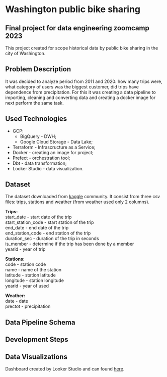 # Washington public bike sharing
## Final project for data engineering zoomcamp 2023
This project created for scope historical data by public bike sharing in the city of Washington.

## Problem Description
It was decided to analyze period from 2011 and 2020: how many trips were, what category of users was the biggest customer, did trips have dependence from precipitation. For this it was creating a data pipeline to importing, cleaning and converting data and creating a docker image for next perform the same task.

## Used Technologies
- GCP:
    - BigQuery - DWH;
    - Google Cloud Storage - Data Lake;
- Terraform - Infrascructure as a Service;
- Docker - creating an image for project;
- Prefect - orchestration tool;
- Dbt - data transformation;
- Looker Studio - data visualization.

## Dataset
The dataset downloaded from [kaggle](https://www.kaggle.com/datasets/jeanmidev/public-bike-sharing-in-north-america) community. It consist from three csv files: trips, stations and weather (from weather used only 2 columns).

**Trips:**<br>
start_date - start date of the trip<br>
start_station_code - start station of the trip<br>
end_date - end date of the trip<br>
end_station_code - end station of the trip<br>
duration_sec - duration of the trip in seconds<br>
is_member - determine if the trip has been done by a member<br>
yearid - year of trip

**Stations:**<br>
code - station code<br>
name - name of the station<br>
latitude - station latitude<br>
longitude - station longitude<br>
yearid - year of used<br>

**Weather:**<br>
date - date<br>
prectot - precipitation<br>

## Data Pipeline Schema 

## Development Steps

## Data Visualizations
Dashboard created by Looker Studio and can found [here](https://lookerstudio.google.com/reporting/d61853ad-3d05-48a9-9c89-0a4d443fc1a9).